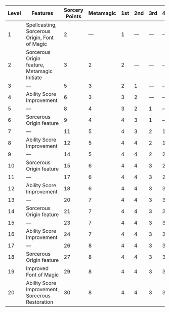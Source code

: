 | Level | Features                                         | Sorcery Points | Metamagic | 1st | 2nd     | 3rd     | 4th     | 5th     | 6th     | 7th     | 8th     | 9th     |
|-------|--------------------------------------------------|----------------|-----------|-----|---------|---------|---------|---------|---------|---------|---------|---------|
| 1     | Spellcasting, Sorcerous Origin, Font of Magic    | 2              | —         | 1   | &mdash; | &mdash; | &mdash; | &mdash; | &mdash; | &mdash; | &mdash; | &mdash; |
| 2     | Sorcerous Origin feature, Metamagic Initiate     | 3              | 2         | 2   | &mdash; | &mdash; | &mdash; | &mdash; | &mdash; | &mdash; | &mdash; | &mdash; |
| 3     | &mdash;                                          | 5              | 3         | 2   | 1       | &mdash; | &mdash; | &mdash; | &mdash; | &mdash; | &mdash; | &mdash; |
| 4     | Ability Score Improvement                        | 6              | 3         | 3   | 2       | &mdash; | &mdash; | &mdash; | &mdash; | &mdash; | &mdash; | &mdash; |
| 5     | &mdash;                                          | 8              | 4         | 3   | 2       | 1       | &mdash; | &mdash; | &mdash; | &mdash; | &mdash; | &mdash; |
| 6     | Sorcerous Origin feature                         | 9              | 4         | 4   | 3       | 1       | &mdash; | &mdash; | &mdash; | &mdash; | &mdash; | &mdash; |
| 7     | &mdash;                                          | 11             | 5         | 4   | 3       | 2       | 1       | &mdash; | &mdash; | &mdash; | &mdash; | &mdash; |
| 8     | Ability Score Improvement                        | 12             | 5         | 4   | 4       | 2       | 1       | &mdash; | &mdash; | &mdash; | &mdash; | &mdash; |
| 9     | &mdash;                                          | 14             | 5         | 4   | 4       | 2       | 2       | 1       | &mdash; | &mdash; | &mdash; | &mdash; |
| 10    | Sorcerous Origin feature                         | 15             | 6         | 4   | 4       | 3       | 2       | 1       | &mdash; | &mdash; | &mdash; | &mdash; |
| 11    | &mdash;                                          | 17             | 6         | 4   | 4       | 3       | 2       | 2       | 1       | &mdash; | &mdash; | &mdash; |
| 12    | Ability Score Improvement                        | 18             | 6         | 4   | 4       | 3       | 3       | 2       | 1       | &mdash; | &mdash; | &mdash; |
| 13    | &mdash;                                          | 20             | 7         | 4   | 4       | 3       | 3       | 2       | 1       | 1       | &mdash; | &mdash; |
| 14    | Sorcerous Origin feature                         | 21             | 7         | 4   | 4       | 3       | 3       | 3       | 1       | 1       | &mdash; | &mdash; |
| 15    | &mdash;                                          | 23             | 7         | 4   | 4       | 3       | 3       | 3       | 1       | 1       | 1       | &mdash; |
| 16    | Ability Score Improvement                        | 24             | 7         | 4   | 4       | 3       | 3       | 3       | 2       | 1       | 1       | &mdash; |
| 17    | &mdash;                                          | 26             | 8         | 4   | 4       | 3       | 3       | 3       | 2       | 1       | 1       | 1       |
| 18    | Sorcerous Origin feature                         | 27             | 8         | 4   | 4       | 3       | 3       | 3       | 2       | 2       | 1       | 1       |
| 19    | Improved Font of Magic                           | 29             | 8         | 4   | 4       | 3       | 3       | 3       | 2       | 2       | 1       | 1       |
| 20    | Ability Score Improvement, Sorcerous Restoration | 30             | 8         | 4   | 4       | 3       | 3       | 3       | 2       | 2       | 2       | 1       |
